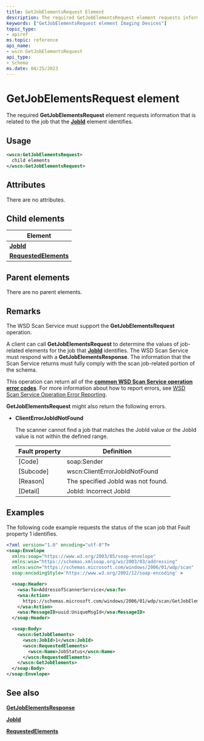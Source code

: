 ```yaml
---
title: GetJobElementsRequest Element
description: The required GetJobElementsRequest element requests information that is related to the job that the JobId element identifies.
keywords: ["GetJobElementsRequest element Imaging Devices"]
topic_type:
- apiref
ms.topic: reference
api_name:
- wscn GetJobElementsRequest
api_type:
- Schema
ms.date: 04/25/2023
---
```


# GetJobElementsRequest element

The required **GetJobElementsRequest** element requests information that is related to the job that the [**JobId**](jobid.md) element identifies.

## Usage

```xml
<wscn:GetJobElementsRequest>
  child elements
</wscn:GetJobElementsRequest>
```

## Attributes

There are no attributes.

## Child elements

| Element |
|--|
| [**JobId**](jobid.md) |
| [**RequestedElements**](requestedelements.md) |

## Parent elements

There are no parent elements.

## Remarks

The WSD Scan Service must support the **GetJobElementsRequest** operation.

A client can call **GetJobElementsRequest** to determine the values of job-related elements for the job that [**JobId**](jobid.md) identifies. The WSD Scan Service must respond with a **GetJobElementsResponse**. The information that the Scan Service returns must fully comply with the scan job-related portion of the schema.

This operation can return all of the [**common WSD Scan Service operation error codes**](common-wsd-scan-service-operation-error-codes.md). For more information about how to report errors, see [WSD Scan Service Operation Error Reporting](wsd-scan-service-operation-error-reporting.md).

**GetJobElementsRequest** might also return the following errors.

- **ClientErrorJobIdNotFound**

    The scanner cannot find a job that matches the JobId value or the JobId value is not within the defined range.

    | Fault property | Definition                         |
    |----------------|------------------------------------|
    | \[Code\]       | soap:Sender                        |
    | \[Subcode\]    | wscn:ClientErrorJobIdNotFound      |
    | \[Reason\]     | The specified JobId was not found. |
    | \[Detail\]     | JobId: Incorrect JobId             |

## Examples

The following code example requests the status of the scan job that Fault property 1 identifies.

```xml
<?xml version="1.0" encoding="utf-8"?>
<soap:Envelope
  xmlns:soap="https://www.w3.org/2003/05/soap-envelope"
  xmlns:wsa="https://schemas.xmlsoap.org/ws/2003/03/addressing"
  xmlns:wscn="https://schemas.microsoft.com/windows/2006/01/wdp/scan"
  soap:encodingStyle='https://www.w3.org/2002/12/soap-encoding' >

  <soap:Header>
    <wsa:To>AddressofScannerService</wsa:To>
    <wsa:Action>
      https://schemas.microsoft.com/windows/2006/01/wdp/scan/GetJobElements
    </wsa:Action>
    <wsa:MessageID>uuid:UniqueMsgId</wsa:MessageID>
  </soap:Header>

  <soap:Body>
    <wscn:GetJobElements>
      <wscn:JobId>1</wscn:JobId>
      <wscn:RequestedElements>
        <wscn:Name>JobStatus</wscn:Name>
      </wscn:RequestedElements>
    </wscn:GetJobElements>
  </soap:Body>
</soap:Envelope>
```

## See also

[**GetJobElementsResponse**](getjobelementsresponse.md)

[**JobId**](jobid.md)

[**RequestedElements**](requestedelements.md)
